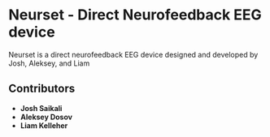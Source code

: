 # Neurset - Direct Neurofeedback EEG device
Neurset is a direct neurofeedback EEG device designed and developed by Josh, Aleksey, and Liam
## Contributors
- **Josh Saikali**
- **Aleksey Dosov**
- **Liam Kelleher**